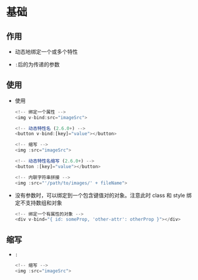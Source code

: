 # 基础

## 作用

  - 动态地绑定一个或多个特性

  - `:`后的为传递的参数

## 使用

  - 使用

    ```javascript
    <!-- 绑定一个属性 -->
    <img v-bind:src="imageSrc">
    ```

    ```javascript
    <!-- 动态特性名 (2.6.0+) -->
    <button v-bind:[key]="value"></button>
    ```

    ```javascript
    <!-- 缩写 -->
    <img :src="imageSrc">
    ```

    ```javascript
    <!-- 动态特性名缩写 (2.6.0+) -->
    <button :[key]="value"></button>
    ```

    ```javascript
    <!-- 内联字符串拼接 -->
    <img :src="'/path/to/images/' + fileName">
    ```

  - 没有参数时，可以绑定到一个包含键值对的对象。注意此时 class 和 style 绑定不支持数组和对象

    ```javascript
    <!-- 绑定一个有属性的对象 -->
    <div v-bind="{ id: someProp, 'other-attr': otherProp }"></div>
    ```

## 缩写

  - `:`

    ```javascript
    <!-- 缩写 -->
    <img :src="imageSrc">
    ```
